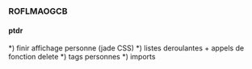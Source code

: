 ### ROFLMAOGCB

#### ptdr

*) finir affichage personne (jade CSS)
*) listes deroulantes + appels de fonction delete
*) tags personnes
*) imports
